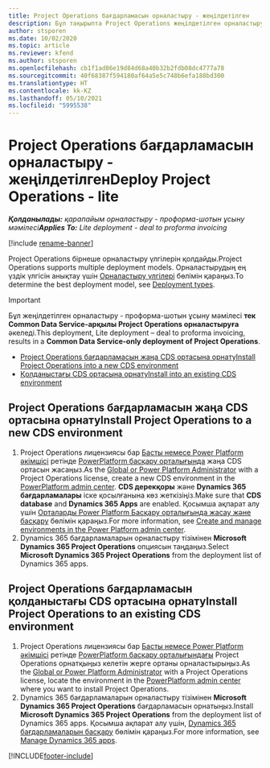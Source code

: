 ```yaml
---
title: Project Operations бағдарламасын орналастыру - жеңілдетілген
description: Бұл тақырыпта Project Operations жеңілдетілген орналастыру бағдарламасын орнату амалы туралы ақпарат берілген - проформа-шотын ұсыну мәмілесі.
author: stsporen
ms.date: 10/02/2020
ms.topic: article
ms.reviewer: kfend
ms.author: stsporen
ms.openlocfilehash: cb1f1ad86e19d84d68a40b32b2fdb08dc4777a78
ms.sourcegitcommit: 40f68387f594180af64a5e5c748b6efa188bd300
ms.translationtype: HT
ms.contentlocale: kk-KZ
ms.lasthandoff: 05/10/2021
ms.locfileid: "5995538"
---
```

# <a name="deploy-project-operations---lite"></a><span data-ttu-id="db28b-103">Project Operations бағдарламасын орналастыру - жеңілдетілген</span><span class="sxs-lookup"><span data-stu-id="db28b-103">Deploy Project Operations - lite</span></span>

<span data-ttu-id="db28b-104">_**Қолданылады:** қарапайым орналастыру - проформа-шотын ұсыну мәмілесі_</span><span class="sxs-lookup"><span data-stu-id="db28b-104">_**Applies To:** Lite deployment - deal to proforma invoicing_</span></span>

[!include [rename-banner](~/includes/cc-data-platform-banner.md)]

<span data-ttu-id="db28b-105">Project Operations бірнеше орналастыру үлгілерін қолдайды.</span><span class="sxs-lookup"><span data-stu-id="db28b-105">Project Operations supports multiple deployment models.</span></span> <span data-ttu-id="db28b-106">Орналастырудың ең үздік үлгісін анықтау үшін [Орналастыру үлгілері](determine-deployment-type.md) бөлімін қараңыз.</span><span class="sxs-lookup"><span data-stu-id="db28b-106">To determine the best deployment model, see [Deployment types](determine-deployment-type.md).</span></span>


> [!IMPORTANT]
> <span data-ttu-id="db28b-107">Бұл жеңілдетілген орналастыру - проформа-шотын ұсыну мәмілесі **тек Common Data Service-арқылы Project Operations орналастыруға** әкеледі.</span><span class="sxs-lookup"><span data-stu-id="db28b-107">This deployment, Lite deployment – deal to proforma invoicing, results in a **Common Data Service-only deployment of Project Operations**.</span></span>

- [<span data-ttu-id="db28b-108">Project Operations бағдарламасын жаңа CDS ортасына орнату</span><span class="sxs-lookup"><span data-stu-id="db28b-108">Install Project Operations into a new CDS environment</span></span>](#new)
- [<span data-ttu-id="db28b-109">Қолданыстағы CDS ортасына орнату</span><span class="sxs-lookup"><span data-stu-id="db28b-109">Install into an existing CDS environment</span></span>](#existing)



## <a name="install-project-operations-to-a-new-cds-environment"></a><a name="new"></a><span data-ttu-id="db28b-110">Project Operations бағдарламасын жаңа CDS ортасына орнату</span><span class="sxs-lookup"><span data-stu-id="db28b-110">Install Project Operations to a new CDS environment</span></span>

1. <span data-ttu-id="db28b-111">Project Operations лицензиясы бар [Басты немесе Power Platform әкімшісі](/power-platform/admin/global-service-administrators-can-administer-without-license) ретінде [PowerPlatform басқару орталығында](https://admin.powerplatform.com) жаңа CDS ортасын жасаңыз.</span><span class="sxs-lookup"><span data-stu-id="db28b-111">As the [Global or Power Platform Administrator](/power-platform/admin/global-service-administrators-can-administer-without-license) with a Project Operations license, create a new CDS environment in the [PowerPlatform admin center](https://admin.powerplatform.com).</span></span> <span data-ttu-id="db28b-112">**CDS дерекқоры** және **Dynamics 365 бағдарламалары** іске қосылғанына көз жеткізіңіз.</span><span class="sxs-lookup"><span data-stu-id="db28b-112">Make sure that **CDS database** and **Dynamics 365 Apps** are enabled.</span></span> <span data-ttu-id="db28b-113">Қосымша ақпарат алу үшін [Орталарды Power Platform Басқару орталығында жасау және басқару](/power-platform/admin/create-environment#create-an-environment-in-the-power-platform-admin-center) бөлімін қараңыз.</span><span class="sxs-lookup"><span data-stu-id="db28b-113">For more information, see [Create and manage environments in the Power Platform admin center](/power-platform/admin/create-environment#create-an-environment-in-the-power-platform-admin-center).</span></span>
2. <span data-ttu-id="db28b-114">Dynamics 365 бағдарламаларын орналастыру тізімінен **Microsoft Dynamics 365 Project Operations** опциясын таңдаңыз.</span><span class="sxs-lookup"><span data-stu-id="db28b-114">Select **Microsoft Dynamics 365 Project Operations** from the deployment list of Dynamics 365 apps.</span></span>


## <a name="install-project-operations-to-an-existing-cds-environment"></a><a name="existing"></a><span data-ttu-id="db28b-115">Project Operations бағдарламасын қолданыстағы CDS ортасына орнату</span><span class="sxs-lookup"><span data-stu-id="db28b-115">Install Project Operations to an existing CDS environment</span></span>

1. <span data-ttu-id="db28b-116">Project Operations лицензиясы бар [Басты немесе Power Platform әкімшісі](/power-platform/admin/global-service-administrators-can-administer-without-license) ретінде [PowerPlatform басқару орталығындағы](https://admin.powerplatform.com) Project Operations орнатқыңыз келетін жерге ортаны орналастырыңыз.</span><span class="sxs-lookup"><span data-stu-id="db28b-116">As the [Global or Power Platform Administrator](/power-platform/admin/global-service-administrators-can-administer-without-license) with a Project Operations license, locate the environment in the [PowerPlatform admin center](https://admin.powerplatform.com) where you want to install Project Operations.</span></span>
2. <span data-ttu-id="db28b-117">Dynamics 365 бағдарламаларын орналастыру тізімінен **Microsoft Dynamics 365 Project Operations** бағдарламасын орнатыңыз.</span><span class="sxs-lookup"><span data-stu-id="db28b-117">Install **Microsoft Dynamics 365 Project Operations** from the deployment list of Dynamics 365 apps.</span></span> <span data-ttu-id="db28b-118">Қосымша ақпарат алу үшін, [Dynamics 365 бағдарламаларын басқару](/power-platform/admin/manage-apps) бөлімін қараңыз.</span><span class="sxs-lookup"><span data-stu-id="db28b-118">For more information, see [Manage Dynamics 365 apps](/power-platform/admin/manage-apps).</span></span>




[!INCLUDE[footer-include](../includes/footer-banner.md)]
